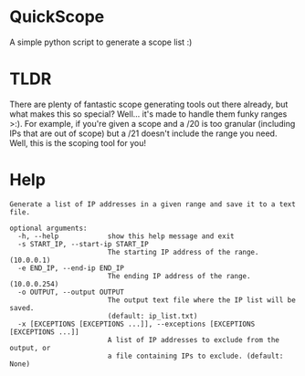 # QuickScope
A simple python script to generate a scope list :)

# TLDR
There are plenty of fantastic scope generating tools out there already, but what makes this so special? Well... it's made to handle them funky ranges >:). For example, if you're given a scope and a /20 is too granular (including IPs that are out of scope) but a /21 doesn't include the range you need. Well, this is the scoping tool for you!
# Help
```
Generate a list of IP addresses in a given range and save it to a text file.

optional arguments:
  -h, --help            show this help message and exit
  -s START_IP, --start-ip START_IP
                        The starting IP address of the range. (10.0.0.1)
  -e END_IP, --end-ip END_IP
                        The ending IP address of the range. (10.0.0.254)
  -o OUTPUT, --output OUTPUT
                        The output text file where the IP list will be saved.
                        (default: ip_list.txt)
  -x [EXCEPTIONS [EXCEPTIONS ...]], --exceptions [EXCEPTIONS [EXCEPTIONS ...]]
                        A list of IP addresses to exclude from the output, or
                        a file containing IPs to exclude. (default: None)
```
